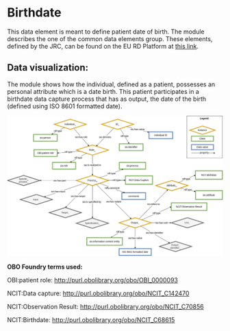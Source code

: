 # Birthdate

This data element is meant to define patient date of birth. The module describes the one of the common data elements group. These elements, defined by the JRC, can be found on the EU RD Platform at [this link](https://eu-rd-platform.jrc.ec.europa.eu/sites/default/files/CDS/EU_RD_Platform_CDS_Final.pdf).

## Data visualization:

The module shows how the individual, defined as a patient, possesses an personal attribute which is a date birth. This patient participates in a birthdate data capture process that has as output, the date of the birth (defined using ISO 8601 formatted date).

<p align="center">
    <a href="https://raw.githubusercontent.com/CARE-SM/CARE-Semantic-Model/main/images/CARE-SM-Birthdate.png" target="_blank">
        <img src="https://raw.githubusercontent.com/CARE-SM/CARE-Semantic-Model/main/images/CARE-SM-Birthdate.png">
    </a>
</p>

**OBO Foundry terms used:**

OBI:patient role: http://purl.obolibrary.org/obo/OBI_0000093

NCIT:Data capture: http://purl.obolibrary.org/obo/NCIT_C142470	

NCIT:Observation Result: http://purl.obolibrary.org/obo/NCIT_C70856

NCIT:Birthdate: http://purl.obolibrary.org/obo/NCIT_C68615